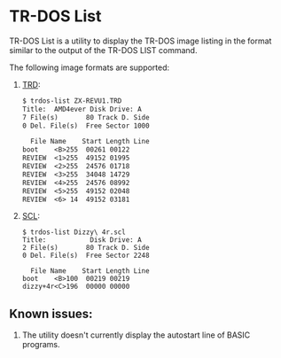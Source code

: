 # TR-DOS List

TR-DOS List is a utility to display the TR-DOS image listing in the format similar to the output of the TR-DOS LIST command.

The following image formats are supported:

1. [TRD](https://faqwiki.zxnet.co.uk/wiki/TR-DOS_filesystem):

   ```txt
   $ trdos-list ZX-REVU1.TRD
   Title:  AMD4ever Disk Drive: A
   7 File(s)       80 Track D. Side
   0 Del. File(s)  Free Sector 1000

     File Name    Start Length Line
   boot    <B>255  00261 00122
   REVIEW  <1>255  49152 01995
   REVIEW  <2>255  24576 01718
   REVIEW  <3>255  34048 14729
   REVIEW  <4>255  24576 08992
   REVIEW  <5>255  49152 02048
   REVIEW  <6> 14  49152 03181
   ```
2. [SCL](https://faqwiki.zxnet.co.uk/wiki/SCL_format):
   ```
   $ trdos-list Dizzy\ 4r.scl
   Title:           Disk Drive: A
   2 File(s)       80 Track D. Side
   0 Del. File(s)  Free Sector 2248

     File Name    Start Length Line
   boot    <B>100  00219 00219
   dizzy+4r<C>196  00000 00000
   ```

## Known issues:

1. The utility doesn't currently display the autostart line of BASIC programs.
